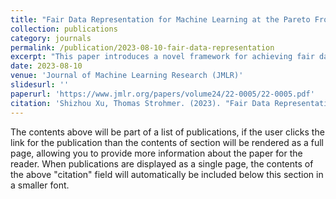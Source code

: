 ```yaml
---
title: "Fair Data Representation for Machine Learning at the Pareto Frontier"
collection: publications
category: journals
permalink: /publication/2023-08-10-fair-data-representation
excerpt: "This paper introduces a novel framework for achieving fair data representation in machine learning by exploring the Pareto frontier, addressing trade-offs between fairness and accuracy."
date: 2023-08-10
venue: 'Journal of Machine Learning Research (JMLR)'
slidesurl: ''
paperurl: 'https://www.jmlr.org/papers/volume24/22-0005/22-0005.pdf'
citation: 'Shizhou Xu, Thomas Strohmer. (2023). "Fair Data Representation for Machine Learning at the Pareto Frontier." <i>Journal of Machine Learning Research (JMLR)</i>, 24 (2023), 1-63.'
---
```


The contents above will be part of a list of publications, if the user clicks the link for the publication than the contents of section will be rendered as a full page, allowing you to provide more information about the paper for the reader. When publications are displayed as a single page, the contents of the above "citation" field will automatically be included below this section in a smaller font.
